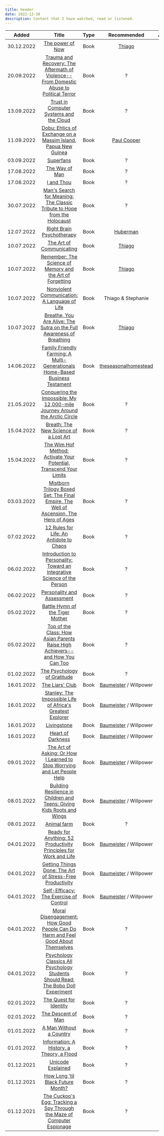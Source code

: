 ```yaml
---
title: header
date: 2022-12-30
description: Content that I have watched, read or listened.
---
```


| Added | Title | Type | Recommended | Acquired |
| :---: | :---: | :--: | :---------: | :------: |
| 30.12.2022 | [The power of Now][] | Book | [Thiago][] | No |
| 20.09.2022 | [Trauma and Recovery: The Aftermath of Violence--From Domestic Abuse to Political Terror][] | Book | ? | No |
| 13.09.2022 | [Trust in Computer Systems and the Cloud][] | Book | ? | No |
| 11.09.2022 | [Dobu: Ehtics of Exchange on a Massim Island, Papua New Guinea][] | Book | [Paul Cooper][] | No |
| 03.09.2022 | [Superfans][] | Book | ? | No |
| 17.08.2022 | [The Way of Man][] | Book | ? | No |
| 17.08.2022 | [I and Thou][] | Book | ? | No |
| 30.07.2022 | [Man's Search for Meaning: The Classic Tribute to Hope from the Holocaust][] | Book | ? | No |
| 12.07.2022 | [Right Brain Psychotherapy][] | Book | [Huberman][] | No |
| 10.07.2022 | [The Art of Communicating][] | Book | [Thiago][] | No |
| 10.07.2022 | [Remember: The Science of Memory and the Art of Forgetting][] | Book | [Thiago][] | No |
| 10.07.2022 | [Nonviolent Communication: A Language of Life][] | Book | Thiago & Stephanie | No |
| 10.07.2022 | [Breathe, You Are Alive: The Sutra on the Full Awareness of Breathing][] | Book | [Thiago][] | No |
| 14.06.2022 | [Family Friendly Farming: A Multi-Generationals Home-Based Business Testament][] | Book | [theseasonalhomestead][] | No |
| 21.05.2022 | [Conquering the Impossible: My 12,000-mile Journey Around the Arctic Circle][] | Book | ? | No |
| 15.04.2022 | [Breath: The New Science of a Lost Art][] | Book | ? | No |
| 15.04.2022 | [The Wim Hof Method: Activate Your Potential, Transcend Your Limits][] | Book | ? | No |
| 03.03.2022 | [Mistborn Trilogy Boxed Set: The Final Empire, The Well of Ascension, The Hero of Ages][] | Book | ? | No |
| 07.02.2022 | [12 Rules for Life: An Antidote to Chaos][] | Book | ? | No |
| 06.02.2022 | [Introduction to Personality: Toward an Integrative Science of the Person][] | Book | ? | No |
| 06.02.2022 | [Personality and Assessment][] | Book | ? | No |
| 05.02.2022 | [Battle Hymn of the Tiger Mother][] | Book | ? | No |
| 05.02.2022 | [Top of the Class: How Asian Parents Raise High Achievers--and How You Can Too][] | Book | ? | No |
| 01.02.2022 | [The Psychology of Gratitude][] | Book | ? | No |
| 16.01.2022 | [The Liars' Club][] | Book | [Baumeister][] / Willpower | No |
| 16.01.2022 | [Stanley: The Impossible Life of Africa's Greatest Explorer][] | Book | [Baumeister][] / Willpower | No |
| 16.01.2022 | [Livingstone][] | Book | [Baumeister][] / Willpower | No |
| 16.01.2022 | [Heart of Darkness][] | Book | [Baumeister][] / Willpower | No |
| 09.01.2022 | [The Art of Asking: Or How I Learned to Stop Worrying and Let People Help][] | Book | [Baumeister][] / Willpower | No |
| 08.01.2022 | [Building Resilience in Children and Teens: Giving Kids Roots and Wings][] | Book | [Baumeister][] / Willpower | No |
| 08.01.2022 | [Animal farm][] | Book | ? | No |
| 04.01.2022 | [Ready for Anything: 52 Productivity Principles for Work and Life][] | Book | [Baumeister][] / Willpower | No |
| 04.01.2022 | [Getting Things Done: The Art of Stress-Free Productivity][] | Book | [Baumeister][] / Willpower | No |
| 04.01.2022 | [Self-Efficacy: The Exercise of Control][] | Book | [Baumeister][] / Willpower | No |
| 04.01.2022 | [Moral Disengagement: How Good People Can Do Harm and Feel Good About Themselves][] | Book | ? | No |
| 04.01.2022 | [Psychology Classics All Psychology Students Should Read: The Bobo Doll Experiment][] | Book | ? | No |
| 02.01.2022 | [The Quest for Identity][] | Book | ? | No |
| 02.01.2022 | [The Descent of Man][] | Book | ? | No |
| 01.01.2022 | [A Man Without a Country][] | Book | ? | No |
| 01.01.2022 | [Information: A History, a Theory, a Flood][] | Book | ? | No |
| 01.12.2021 | [Unicode Explained][] | Book | ? | No |
| 01.12.2021 | [How Long 'til Black Future Month?][] | Book | ? | No |
| 01.12.2021 | [The Cuckoo's Egg: Tracking a Spy Through the Maze of Computer Espionage][] | Book | ? | No |

[Thiago]: https://tmendes.gitlab.io/28lbackpack/
[Paul Cooper]: https://www.paulmmcooper.com/
[Huberman]: https://hubermanlab.com/
[theseasonalhomestead]: https://www.theseasonalhomestead.com/
[Baumeister]: https://en.wikipedia.org/wiki/Roy_Baumeister

[The power of Now]: https://openlibrary.org/works/OL5727686W/The_Power_of_Now
[Man's Search for Meaning: The Classic Tribute to Hope from the Holocaust]: https://openlibrary.org/works/OL1268413W/..._Trotzdem_Ja_zum_Leben_sagen?edition=key%3A/books/OL8952950M
[Trauma and Recovery: The Aftermath of Violence--From Domestic Abuse to Political Terror]: https://openlibrary.org/works/OL2652815W/Trauma_and_recovery?edition=key%3A/books/OL7594117M
[Trust in Computer Systems and the Cloud]: https://openlibrary.org/works/OL25331470W/Trust_in_Computer_Systems_and_the_Cloud?edition=key%3A/books/OL33935433M
[Dobu: Ehtics of Exchange on a Massim Island, Papua New Guinea]: https://www.amazon.it/dp/0824827317/?coliid=I1JJQFWW88ZBUI&colid=1VQZNXMROIAX8&psc=0&ref_=lv_ov_lig_dp_it
[Superfans]: https://www.amazon.it/dp/1949709469/?coliid=I16GYSC4XRSCVC&colid=1VQZNXMROIAX8&psc=1&ref_=lv_ov_lig_dp_it
[The Way of Man]: https://www.goodreads.com/book/show/52022.The_Way_of_Man
[I and Thou]: https://www.goodreads.com/book/show/551866.I_and_Thou
[Right Brain Psychotherapy]: https://www.goodreads.com/book/show/44076293-right-brain-psychotherapy
[The Art of Communicating]: https://www.goodreads.com/book/show/17331360-the-art-of-communicating
[Remember: The Science of Memory and the Art of Forgetting]: https://www.goodreads.com/book/show/54895704-remember
[Nonviolent Communication: A Language of Life]: https://www.goodreads.com/book/show/71730.Nonviolent_Communication
[Breathe, You Are Alive: The Sutra on the Full Awareness of Breathing]: https://www.goodreads.com/book/show/239260.Breathe_You_Are_Alive
[Family Friendly Farming: A Multi-Generationals Home-Based Business Testament]: https://www.goodreads.com/book/show/835343.Family_Friendly_Farming
[Conquering the Impossible: My 12,000-mile Journey Around the Arctic Circle]: https://www.goodreads.com/book/show/1225226.Conquering_the_Impossible
[Breath: The New Science of a Lost Art]: https://www.goodreads.com/book/show/48890486-breath
[The Wim Hof Method: Activate Your Potential, Transcend Your Limits]: https://www.goodreads.com/book/show/53513679-the-wim-hof-method
[Mistborn Trilogy Boxed Set: The Final Empire, The Well of Ascension, The Hero of Ages]: https://www.goodreads.com/book/show/23353924-mistborn-trilogy-boxed-set
[12 Rules for Life: An Antidote to Chaos]: https://www.goodreads.com/book/show/30257963-12-rules-for-life
[Introduction to Personality: Toward an Integrative Science of the Person]: https://www.goodreads.com/book/show/3395417-introduction-to-personality
[Personality and Assessment]: https://www.goodreads.com/book/show/5749254-personality-and-assessment
[Battle Hymn of the Tiger Mother]: https://www.goodreads.com/book/show/9160695-battle-hymn-of-the-tiger-mother
[Top of the Class: How Asian Parents Raise High Achievers--and How You Can Too]: https://www.goodreads.com/book/show/186558.Top_of_the_Class
[The Psychology of Gratitude]: https://www.goodreads.com/book/show/1802705.The_Psychology_of_Gratitude
[The Liars' Club]: https://www.goodreads.com/book/show/14241.The_Liars_Club
[Stanley: The Impossible Life of Africa's Greatest Explorer]: https://www.goodreads.com/book/show/1724560.Stanley
[Livingstone]: https://www.goodreads.com/book/show/16073300-livingstone
[Heart of Darkness]: https://www.goodreads.com/book/show/4900.Heart_of_Darkness
[The Art of Asking: Or How I Learned to Stop Worrying and Let People Help]: https://www.goodreads.com/book/show/20980987-the-art-of-asking-or-how-i-learned-to-stop-worrying-and-let-people-hel
[Building Resilience in Children and Teens: Giving Kids Roots and Wings]: https://www.goodreads.com/book/show/69703115-building-resilience-in-children-and-teens
[Animal farm]: https://www.goodreads.com/book/show/170448.Animal_Farm
[Ready for Anything: 52 Productivity Principles for Work and Life]: https://www.goodreads.com/book/show/6638193-ready-for-anything
[Getting Things Done: The Art of Stress-Free Productivity]: https://www.goodreads.com/book/show/1633.Getting_Things_Done
[Self-Efficacy: The Exercise of Control]: https://www.goodreads.com/book/show/882815.Self_Efficacy
[Moral Disengagement: How Good People Can Do Harm and Feel Good About Themselves]: https://www.goodreads.com/book/show/28287820-moral-disengagement
[Psychology Classics All Psychology Students Should Read: The Bobo Doll Experiment]: https://www.goodreads.com/book/show/20342606-psychology-classics-all-psychology-students-should-read
[The Quest for Identity]: https://www.goodreads.com/book/show/2577375-the-quest-for-identity
[The Descent of Man]: https://www.goodreads.com/book/show/185407.The_Descent_of_Man
[A Man Without a Country]: https://www.goodreads.com/book/show/4979.A_Man_Without_a_Country
[Information: A History, a Theory, a Flood]: https://www.goodreads.com/book/show/8701960-the-information
[Unicode Explained]: https://www.goodreads.com/book/show/1833225.Unicode_Explained
[How Long 'til Black Future Month?]: https://www.goodreads.com/book/show/40855636-how-long-til-black-future-month
[The Cuckoo's Egg: Tracking a Spy Through the Maze of Computer Espionage]: https://www.goodreads.com/book/show/18154.The_Cuckoo_s_Egg
